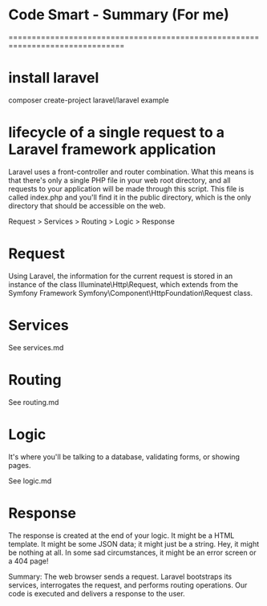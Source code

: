 # Code Smart - Summary (For me)
===============================================================================

# install laravel

composer create-project laravel/laravel example

# lifecycle of a single request to a Laravel framework application

Laravel uses a front-controller and router combination. What this means is that there's only a single PHP file in your web root directory, and all requests to your application will be made through this script. This file is called index.php and you'll find it in the public directory, which is the only directory that should be accessible on the web.

Request > Services > Routing > Logic > Response

# Request

Using Laravel, the information for the current request is stored in an instance of the class Illuminate\Http\Request, which extends from the Symfony Framework Symfony\Component\HttpFoundation\Request class.

# Services

See services.md

# Routing

See routing.md

# Logic

It's where you'll be talking to a database, validating forms, or showing pages.

See logic.md

# Response

The response is created at the end of your logic. It might be a HTML template. It might be some JSON data; it might just be a string. Hey, it might be nothing at all. In some sad circumstances, it might be an error screen or a 404 page!

Summary: The web browser sends a request. Laravel bootstraps its services, interrogates the request, and performs routing operations. Our code is executed and delivers a response to the user.
